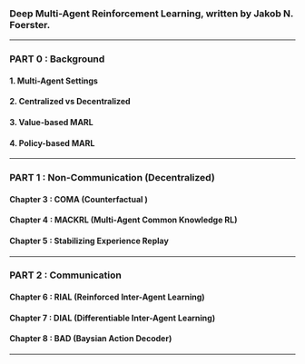 ### Deep Multi-Agent Reinforcement Learning, written by Jakob N. Foerster.

---
### PART 0 : Background

#### 1. Multi-Agent Settings

#### 2. Centralized vs Decentralized

#### 3. Value-based MARL

#### 4. Policy-based MARL

---

### PART 1 : Non-Communication (Decentralized) 

#### Chapter 3 : COMA (Counterfactual )

#### Chapter 4 : MACKRL (Multi-Agent Common Knowledge RL)

#### Chapter 5 : Stabilizing Experience Replay

---
### PART 2 : Communication

#### Chapter 6 : RIAL (Reinforced Inter-Agent Learning)

#### Chapter 7 : DIAL (Differentiable Inter-Agent Learning)

#### Chapter 8 : BAD (Baysian Action Decoder)

---
